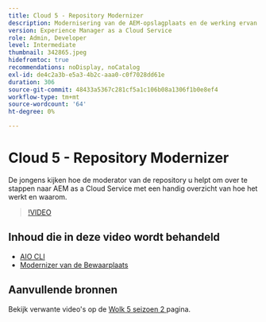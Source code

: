 ```yaml
---
title: Cloud 5 - Repository Modernizer
description: Modernisering van de AEM-opslagplaats en de werking ervan
version: Experience Manager as a Cloud Service
role: Admin, Developer
level: Intermediate
thumbnail: 342865.jpeg
hidefromtoc: true
recommendations: noDisplay, noCatalog
exl-id: de4c2a3b-e5a3-4b2c-aaa0-c0f7028dd61e
duration: 306
source-git-commit: 48433a5367c281cf5a1c106b08a1306f1b0e8ef4
workflow-type: tm+mt
source-wordcount: '64'
ht-degree: 0%

---
```


# Cloud 5 - Repository Modernizer

De jongens kijken hoe de moderator van de repository u helpt om over te stappen naar AEM as a Cloud Service met een handig overzicht van hoe het werkt en waarom.

>[!VIDEO](https://video.tv.adobe.com/v/342865?quality=12&learn=on)

## Inhoud die in deze video wordt behandeld

+ [ AIO CLI ](https://github.com/adobe/aio-cli-plugin-aem-cloud-service-migration)
+ [ Modernizer van de Bewaarplaats ](https://github.com/adobe/aem-cloud-service-source-migration/tree/master/packages/repository-modernizer)

## Aanvullende bronnen

Bekijk verwante video&#39;s op de [ Wolk 5 seizoen 2 ](../cloud5-season-2.md) pagina.
